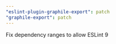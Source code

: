 ```yaml
---
"eslint-plugin-graphile-export": patch
"graphile-export": patch
---
```


Fix dependency ranges to allow ESLint 9
